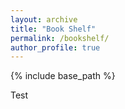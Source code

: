 ```yaml
---
layout: archive
title: "Book Shelf"
permalink: /bookshelf/
author_profile: true
---
```


{% include base_path %}

Test
